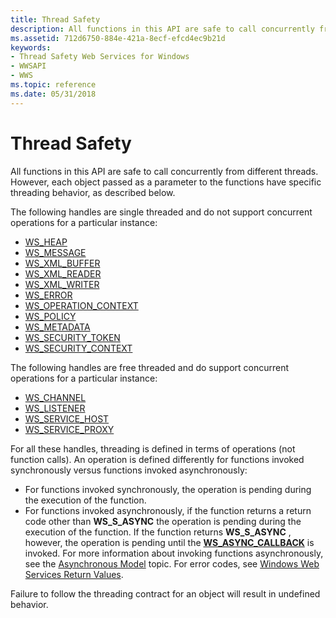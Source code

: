 ```yaml
---
title: Thread Safety
description: All functions in this API are safe to call concurrently from different threads. However, each object passed as a parameter to the functions have specific threading behavior, as described below.
ms.assetid: 712d6750-884e-421a-8ecf-efcd4ec9b21d
keywords:
- Thread Safety Web Services for Windows
- WWSAPI
- WWS
ms.topic: reference
ms.date: 05/31/2018
---
```


# Thread Safety

All functions in this API are safe to call concurrently from different threads. However, each object passed as a parameter to the functions have specific threading behavior, as described below.


The following handles are single threaded and do not support concurrent operations for a particular instance:

-   [WS\_HEAP](ws-heap.md)
-   [WS\_MESSAGE](ws-message.md)
-   [WS\_XML\_BUFFER](ws-xml-buffer.md)
-   [WS\_XML\_READER](ws-xml-reader.md)
-   [WS\_XML\_WRITER](ws-xml-writer.md)
-   [WS\_ERROR](ws-error.md)
-   [WS\_OPERATION\_CONTEXT](ws-operation-context.md)
-   [WS\_POLICY](ws-policy.md)
-   [WS\_METADATA](ws-metadata.md)
-   [WS\_SECURITY\_TOKEN](ws-security-token.md)
-   [WS\_SECURITY\_CONTEXT](ws-security-context.md)

The following handles are free threaded and do support concurrent operations for a particular instance:

-   [WS\_CHANNEL](ws-channel.md)
-   [WS\_LISTENER](ws-listener.md)
-   [WS\_SERVICE\_HOST](ws-service-host.md)
-   [WS\_SERVICE\_PROXY](ws-service-proxy.md)

For all these handles, threading is defined in terms of operations (not function calls). An operation is defined differently for functions invoked synchronously versus functions invoked asynchronously:

-   For functions invoked synchronously, the operation is pending during the execution of the function.
-   For functions invoked asynchronously, if the function returns a return code other than **WS\_S\_ASYNC** the operation is pending during the execution of the function. If the function returns **WS\_S\_ASYNC** , however, the operation is pending until the [**WS\_ASYNC\_CALLBACK**](/windows/desktop/api/WebServices/nc-webservices-ws_async_callback) is invoked. For more information about invoking functions asynchronously, see the [Asynchronous Model](asynchronous-model.md) topic. For error codes, see [Windows Web Services Return Values](windows-web-services-return-values.md).

Failure to follow the threading contract for an object will result in undefined behavior.

 

 




